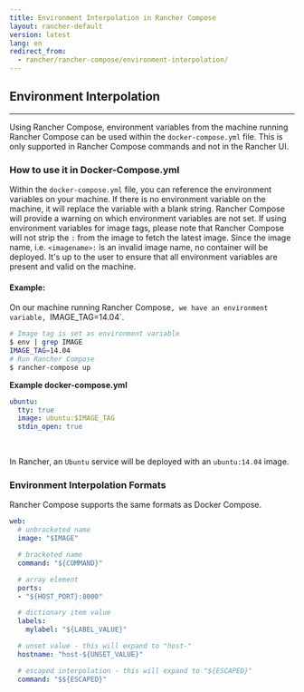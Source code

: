 ```yaml
---
title: Environment Interpolation in Rancher Compose
layout: rancher-default
version: latest
lang: en
redirect_from:
  - rancher/rancher-compose/environment-interpolation/
---
```


## Environment Interpolation 
---

Using Rancher Compose, environment variables from the machine running Rancher Compose can be used within the `docker-compose.yml` file. This is only supported in Rancher Compose commands and not in the Rancher UI.  

### How to use it in Docker-Compose.yml

Within the `docker-compose.yml` file, you can reference the environment variables on your machine. If there is no environment variable on the machine, it will replace the variable with a blank string. Rancher Compose will provide a warning on which environment variables are not set.  If using environment variables for image tags, please note that Rancher Compose will not strip the `:` from the image to fetch the latest image. Since the image name, i.e. `<imagename>:` is an invalid image name, no container will be deployed. It's up to the user to ensure that all environment variables are present and valid on the machine. 

#### Example:

On our machine running Rancher Compose`, we have an environment variable, `IMAGE_TAG=14.04`. 

```bash
# Image tag is set as environment variable
$ env | grep IMAGE
IMAGE_TAG=14.04
# Run Rancher Compose
$ rancher-compose up
```

**Example docker-compose.yml**

```yaml
ubuntu:
  tty: true
  image: ubuntu:$IMAGE_TAG
  stdin_open: true
```

<br>

In Rancher, an `Ubuntu` service will be deployed with an `ubuntu:14.04` image. 

### Environment Interpolation Formats

Rancher Compose supports the same formats as Docker Compose. 

```yaml
web:
  # unbracketed name
  image: "$IMAGE"

  # bracketed name
  command: "${COMMAND}"

  # array element
  ports:
  - "${HOST_PORT}:8000"

  # dictionary item value 
  labels:
    mylabel: "${LABEL_VALUE}"

  # unset value - this will expand to "host-"
  hostname: "host-${UNSET_VALUE}"

  # escaped interpolation - this will expand to "${ESCAPED}"
  command: "$${ESCAPED}"
```
